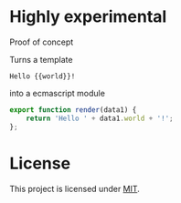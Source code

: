 # Highly experimental

Proof of concept


Turns a template
```
Hello {{world}}!
```

into a ecmascript module
```js
export function render(data1) {
    return 'Hello ' + data1.world + '!';
};
```

# License

This project is licensed under [MIT](https://github.com/jantimon/handlebars-to-ecmascript/blob/master/LICENSE).
